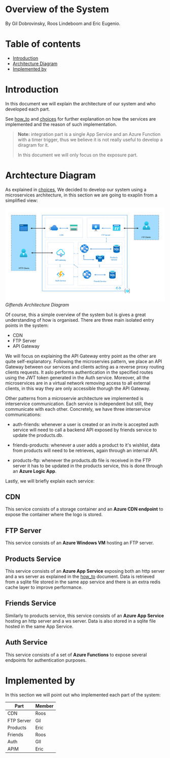 # Overview of the System

By Gil Dobrovinsky, Roos Lindeboom and Eric Eugenio.

# Table of contents

- [Introduction](#introduction)
- [Architecture Diagram](#archtecture-diagram)
- [Implemented by](#implemented-by)

# Introduction

In this document we will explain the architecture of our system and who developed each part.

See [how_to](/how_to.md) and [choices](/choices.md) for further explanation on how the services are implemented and the reason of such implementation.

> **Note:** integration part is a single App Service and an Azure Function with a timer trigger, thus we believe it is not really useful to develop a diragram for it.
>
> In this document we will only focus on the exposure part.

# Archtecture Diagram

As explained in [choices](/choices.md), We decided to develop our system using a microservices architecture, in this section we are going to exaplin from a simplified view:

![Giftends Architecture Diagram](/docs/assets/images/architecture.png)
*Giftends Architecture Diagram*

Of course, this a simple overview of the system but is gives a great understanding of how is organised. There are three main isolated entry points in the system:

- CDN
- FTP Server
- API Gateway

We will focus on explaining the API Gateway entry point as the other are quite self-explanatory. Following the microservies pattern, we place an API Gateway between our services and clients acting as a reverse proxy routing clients requests. It aslo performs authentication in the specified routes using the JWT token generated in the Auth service. Moreover, all the microservices are in a virtual network removing access to all external clients, in this way they are only accessible thorugh the API Gateway.

Other patterns from a microservie architecture we implemented is interservice communication. Each service is independent but still, they communicate with each other. Concretely, we have three interservice communications:

- auth-friends: whenever a user is created or an invite is accepted auth service will need to call a backend API exposed by friends service to update the products.db.

- friends-products: whenever a user adds a product to it's wishlist, data from products will need to be retrieves, again through an internal API.

- products-ftp: whenever the products.db file is received in the FTP server it has to be updated in the products service, this is done through an **Azure Logic App**.

Lastly, we will briefly explain each service:

## CDN

This service consists of a storage container and an **Azure CDN endpoint** to expose the container where the logo is stored.

## FTP Server

This service consists of an **Azure Windows VM** hosting an FTP server.

## Products Service

This service consists of an **Azure App Service** exposing both an http server and a ws server as explained in the [how_to](/how_to.md) document. Data is retrieved from a sqlite file stored in the same app service and there is an extra redis cache layer to improve performance.

## Friends Service

Similarly to products service, this service consists of an **Azure App Service** hosting an http server and a ws server. Data is also stored in a sqlite file hosted in the same App Service.

## Auth Service

This service consists of a set of **Azure Functions** to expose several endpoints for authentication purposes.

# Implemented by

In this section we will point out who implemented each part of the system:

| Part        | Member      |
| ----------- | ----------- |
| CDN         | Roos        |
| FTP Server  | Gil         |
| Products    | Eric        |
| Friends     | Roos        |
| Auth        | GIl         |
| APIM        | Eric        |
